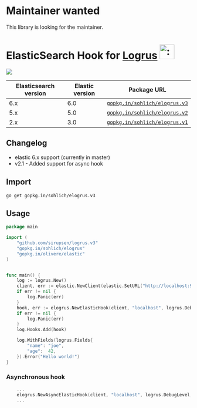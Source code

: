 # Maintainer wanted
This library is looking for the maintainer.

# ElasticSearch Hook for [Logrus](https://github.com/Sirupsen/logrus) <img src="http://i.imgur.com/hTeVwmJ.png" width="40" height="40" alt=":walrus:" class="emoji" title=":walrus:"/>
<img src="https://travis-ci.org/sohlich/elogrus.svg?branch=master" />

Elasticsearch version | Elastic version | Package URL
----------------------|------------------|------------
6.x                   | 6.0              | [`gopkg.in/sohlich/elogrus.v3`](http://gopkg.in/sohlich/elogrus.v3)
5.x                   | 5.0              | [`gopkg.in/sohlich/elogrus.v2`](http://gopkg.in/sohlich/elogrus.v2)
2.x                   | 3.0              | [`gopkg.in/sohlich/elogrus.v1`](http://gopkg.in/sohlich/elogrus.v1)


## Changelog
- elastic 6.x support (currently in master)
- v2.1 - Added support for async hook


## Import

```
go get gopkg.in/sohlich/elogrus.v3
```

## Usage

```go
package main

import (
	"github.com/sirupsen/logrus.v3"
	"gopkg.in/sohlich/elogrus"
	"gopkg.in/olivere/elastic"
)


func main() {
	log := logrus.New()
	client, err := elastic.NewClient(elastic.SetURL("http://localhost:9200"))
	if err != nil {
		log.Panic(err)
	}	
	hook, err := elogrus.NewElasticHook(client, "localhost", logrus.DebugLevel, "mylog")
	if err != nil {
		log.Panic(err)
	}	
	log.Hooks.Add(hook)

	log.WithFields(logrus.Fields{
		"name": "joe",
		"age":  42,
	}).Error("Hello world!")
}
```

### Asynchronous hook

```go
	...
	elogrus.NewAsyncElasticHook(client, "localhost", logrus.DebugLevel, "mylog")
	...
```
